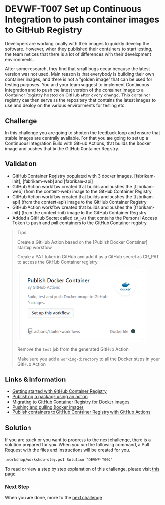 # DEVWF-T007 Set up Continuous Integration to push container images to GitHub Registry
Developers are working locally with their images to quickly develop the software. However, when they published their containers to start testing, the team notices that there is a lot of differences with their development environments. 

After some research, they find that small bugs occur because the latest version was not used. Main reason is that everybody is building their own container images, and there is not a "golden image" that can be used for testing purposes. You and your team suggest to implement Continuous Integration and to push the latest version of the container image to a Container Registry hosted on GitHub after every change. This container registry can then serve as the repository that contains the latest images to use and deploy on the various environments for testing etc.

## Challenge
In this challenge you are going to shorten the feedback loop and ensure that stable images are centrally available. For that you are going to set up a Continuous Integration Build with GitHub Actions, that builds the Docker image and pushes that to the GitHub Container Registry. 

## Validation
* GitHub Container Registry populated with 3 docker images. [fabrikam-init], [fabrikam-web] and [fabrikam-api]
* GitHub Action workflow created that builds and pushes the [fabrikam-web] (from the content-web) image to the GitHub Container Registry
* GitHub Action workflow created that builds and pushes the [fabrikam-api] (from the content-api) image to the GitHub Container Registry
* GitHub Action workflow created that builds and pushes the [fabrikam-init] (from the content-init) image to the GitHub Container Registry
* Added a GitHub Secret called `CR_PAT` that contains the Personal Access Token to push and pull containers to the GitHub Container registry

> Tips
>
> Create a GitHub Action based on the [Publish Docker Container] startup workflow
>
> Create a PAT token in GitHub and add it as a GitHub secret as CR_PAT to access the GitHub Container registry
>
>![](/Assets/GithubAction-DockerPublish.png)
>
> Remove the `test` job from the generated GitHub Action
>
> Make sure you add a `working-directory` to all the Docker steps in your GitHub Action


## Links & Information
* [Getting started with GitHub Container Registry](https://docs.github.com/en/packages/getting-started-with-github-container-registry)
* [Publishing a package using an action](https://docs.github.com/en/packages/using-github-packages-with-your-projects-ecosystem/using-github-packages-with-github-actions#publishing-a-package-using-an-action)
* [Migrating to GitHub Container Registry for Docker images](https://docs.github.com/en/packages/getting-started-with-github-container-registry/migrating-to-github-container-registry-for-docker-images)
* [Pushing and pulling Docker images](https://docs.github.com/en/packages/managing-container-images-with-github-container-registry/pushing-and-pulling-docker-images)
* [Publish containers to GitHub Container Registry with GitHub Actions](https://medium.com/cooking-with-azure/publish-containers-to-github-container-registry-with-github-actions-4e39700ae14c)

## Solution
If you are stuck or you want to progress to the next challenge, there is a solution prepared for you. When you run the following command, a Pull Request with the files and instructions will be created for you. 

```
.workshop/workshop-step.ps1 Solution "DEVWF-T007"
```
To read or view a step by step explanation of this challenge, please visit [this page]()

### Next Step
When you are done, move to the [next challenge](/Challenges/Module2-MovingToTheCloud/MovingToTheCloud.md)
